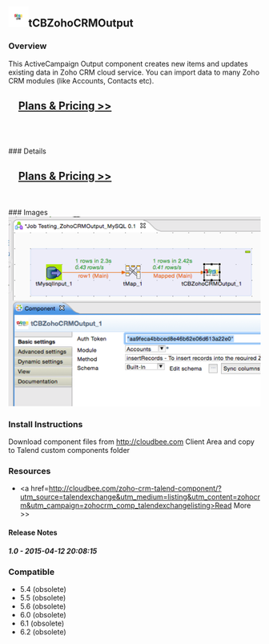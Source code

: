 ## <img src='./logo.jpg' width='40' height='40'>tCBZohoCRMOutput

### Overview
This ActiveCampaign Output component creates new items and updates existing data in Zoho CRM cloud service.
You can import data to many Zoho CRM modules (like Accounts, Contacts etc).
</br>
<h2>&nbsp;&nbsp;&nbsp;&nbsp;<a href="http://cloudbee.com/zoho-crm-talend-component/?utm_source=talendexchange&utm_medium=listing&utm_content=zohocrm&utm_campaign=zohocrm_comp_talendexchangelisting"><strong>Plans & Pricing >></strong></a></h2>
</br>
</br>
</br>
### Details
</br>
<h2>&nbsp;&nbsp;&nbsp;&nbsp;<a href="http://cloudbee.com/zoho-crm-talend-component/?utm_source=talendexchange&utm_medium=listing&utm_content=zohocrm&utm_campaign=zohocrm_comp_talendexchangelisting"><strong>Plans & Pricing >></strong></a></h2>
</br>
</br>
### Images
<a href='./screenshots/v_1.0__1.jpg'><img src='./screenshots/v_1.0__1.jpg' ></a>


### Install Instructions
Download component files from http://cloudbee.com Client Area and copy to Talend custom components folder
### Resources
 * <a href=http://cloudbee.com/zoho-crm-talend-component/?utm_source=talendexchange&utm_medium=listing&utm_content=zohocrm&utm_campaign=zohocrm_comp_talendexchangelisting>Read More >></a>

#### Release Notes

##### 1.0 - 2015-04-12 20:08:15

### Compatible
 -  5.4 (obsolete)
 -   5.5 (obsolete)
 -   5.6 (obsolete)
 -   6.0 (obsolete)
 -   6.1 (obsolete)
 -   6.2 (obsolete)